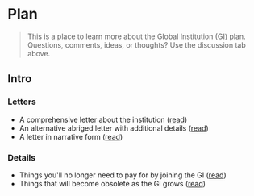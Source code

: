 # Plan
> This is a place to learn more about the Global Institution (GI) plan. Questions, comments, ideas, or thoughts? Use the discussion tab above.

## Intro

### Letters
- A comprehensive letter about the institution ([read](letter-v1.md))
- An alternative abriged letter with additional details ([read](letter-v2.md))
- A letter in narrative form ([read](letter-v3.md))

### Details
- Things you'll no longer need to pay for by joining the GI ([read]())
- Things that will become obsolete as the GI grows ([read]())
